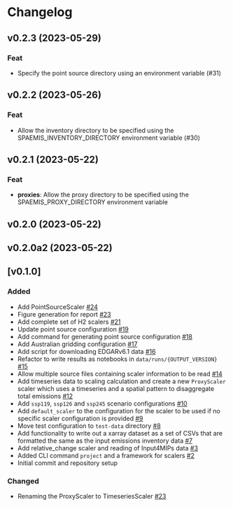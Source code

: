 # Changelog

## v0.2.3 (2023-05-29)

### Feat

- Specify the point source directory using an environment variable (#31)

## v0.2.2 (2023-05-26)

### Feat

- Allow the inventory directory to be specified using the SPAEMIS_INVENTORY_DIRECTORY environment variable (#30)

## v0.2.1 (2023-05-22)

### Feat

- **proxies**: Allow the proxy directory to be specified using the SPAEMIS_PROXY_DIRECTORY environment variable

## v0.2.0 (2023-05-22)

## v0.2.0a2 (2023-05-22)

## [v0.1.0]

### Added

- Add PointSourceScaler  [#24](https://github.com/climate-resource/spaemis/pull/24)
- Figure generation for report  [#23](https://github.com/climate-resource/spaemis/pull/23)
- Add complete set of H2 scalers [#21](https://github.com/climate-resource/spaemis/pull/21)
- Update point source configuration [#19](https://github.com/climate-resource/spaemis/pull/19)
- Add command for generating point source configuration [#18](https://github.com/climate-resource/spaemis/pull/18)
- Add Australian gridding configuration [#17](https://github.com/climate-resource/spaemis/pull/17)
- Add script for downloading EDGARv6.1 data [#16](https://github.com/climate-resource/spaemis/pull/16)
- Refactor to write results as notebooks in `data/runs/{OUTPUT_VERSION}` [#15](https://github.com/climate-resource/spaemis/pull/15)
- Allow multiple source files containing scaler information to be read [#14](https://github.com/climate-resource/spaemis/pull/14)
- Add timeseries data to scaling calculation and create a new `ProxyScaler` scaler which uses a timeseries and a spatial pattern to disaggregate total emissions [#12](https://github.com/climate-resource/spaemis/pull/12)
- Add `ssp119`, `ssp126` and `ssp245` scenario configurations [#10](https://github.com/climate-resource/spaemis/pull/10)
- Add `default_scaler` to the configuration for the scaler to be used if no specific scaler configuration is provided [#9](https://github.com/climate-resource/spaemis/pull/9)
- Move test configuration to `test-data` directory  [#8](https://github.com/climate-resource/spaemis/pull/8)
- Add functionality to write out a xarray dataset as a set of CSVs that are formatted the same as the input emissions inventory data  [#7](https://github.com/climate-resource/spaemis/pull/7)
- Add relative_change scaler and reading of Input4MIPs data [#3](https://github.com/climate-resource/spaemis/pull/3)
- Added CLI command `project` and a framework for scalers [#2](https://github.com/climate-resource/spaemis/pull/2)
- Initial commit and repository setup


### Changed

- Renaming the ProxyScaler to TimeseriesScaler [#23](https://github.com/climate-resource/spaemis/pull/23)
